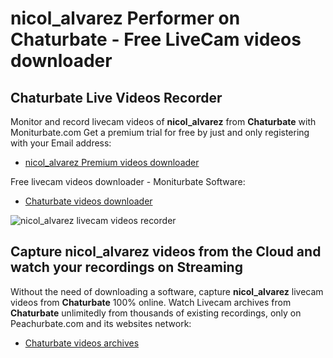 # nicol_alvarez Performer on Chaturbate - Free LiveCam videos downloader

## Chaturbate Live Videos Recorder

Monitor and record livecam videos of **nicol_alvarez** from **Chaturbate** with Moniturbate.com
Get a premium trial for free by just and only registering with your Email address:
* [nicol_alvarez Premium videos downloader](https://moniturbate.com/request-demo-licence-key.html)

Free livecam videos downloader - Moniturbate Software:
* [Chaturbate videos downloader](https://moniturbate.com/moniturbate-download-software.html)

![nicol_alvarez livecam videos recorder](https://peachurnet.com/templates/moniturbate-software.png)


## Capture nicol_alvarez videos from the Cloud and watch your recordings on Streaming

Without the need of downloading a software, capture **nicol_alvarez** livecam videos from **Chaturbate** 100% online.
Watch Livecam archives from **Chaturbate** unlimitedly from thousands of existing recordings, only on Peachurbate.com and its websites network:
* [Chaturbate videos archives](https://peachurnet.com/)